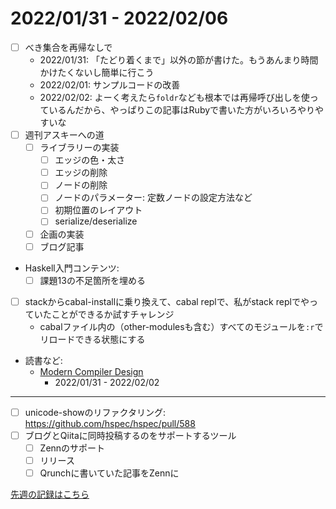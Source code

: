 # 2022/01/31 - 2022/02/06

- [ ] べき集合を再帰なしで
    - 2022/01/31: 「たどり着くまで」以外の節が書けた。もうあんまり時間かけたくないし簡単に行こう
    - 2022/02/01: サンプルコードの改善
    - 2022/02/02: よーく考えたら`foldr`なども根本では再帰呼び出しを使っているんだから、やっぱりこの記事はRubyで書いた方がいろいろやりやすいな
- [ ] 週刊アスキーへの道
    - [ ] ライブラリーの実装
        - [ ] エッジの色・太さ
        - [ ] エッジの削除
        - [ ] ノードの削除
        - [ ] ノードのパラメーター: 定数ノードの設定方法など
        - [ ] 初期位置のレイアウト
        - [ ] serialize/deserialize
    - [ ] 企画の実装
    - [ ] ブログ記事
- Haskell入門コンテンツ:
    - [ ] 課題13の不足箇所を埋める
- [ ] stackからcabal-installに乗り換えて、cabal replで、私がstack replでやっていたことができるか試すチャレンジ
    - cabalファイル内の（other-modulesも含む）すべてのモジュールを`:r`でリロードできる状態にする
- 読書など:
    - [Modern Compiler Design](https://www.springer.com/jp/book/9781461446989)
        - 2022/01/31 - 2022/02/02

------

- [ ] unicode-showのリファクタリング: <https://github.com/hspec/hspec/pull/588>
- [ ] ブログとQiitaに同時投稿するのをサポートするツール
    - [ ] Zennのサポート
    - [ ] リリース
    - [ ] Qrunchに書いていた記事をZennに

[先週の記録はこちら](https://github.com/igrep/daily-commits/blob/81447318812c5686e5ac16f2d4b6030d38c2e905/yesterday.md)
